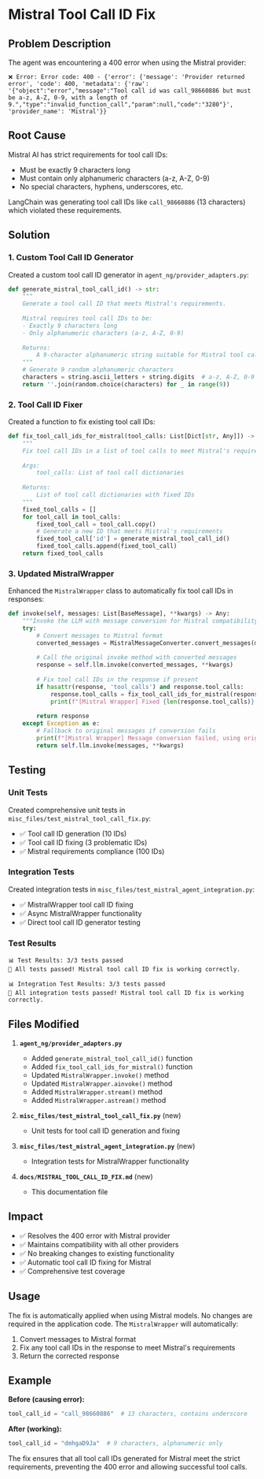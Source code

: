# Mistral Tool Call ID Fix

## Problem Description

The agent was encountering a 400 error when using the Mistral provider:

```
❌ Error: Error code: 400 - {'error': {'message': 'Provider returned error', 'code': 400, 'metadata': {'raw': '{"object":"error","message":"Tool call id was call_98660886 but must be a-z, A-Z, 0-9, with a length of 9.","type":"invalid_function_call","param":null,"code":"3280"}', 'provider_name': 'Mistral'}}
```

## Root Cause

Mistral AI has strict requirements for tool call IDs:
- Must be exactly 9 characters long
- Must contain only alphanumeric characters (a-z, A-Z, 0-9)
- No special characters, hyphens, underscores, etc.

LangChain was generating tool call IDs like `call_98660886` (13 characters) which violated these requirements.

## Solution

### 1. Custom Tool Call ID Generator

Created a custom tool call ID generator in `agent_ng/provider_adapters.py`:

```python
def generate_mistral_tool_call_id() -> str:
    """
    Generate a tool call ID that meets Mistral's requirements.
    
    Mistral requires tool call IDs to be:
    - Exactly 9 characters long
    - Only alphanumeric characters (a-z, A-Z, 0-9)
    
    Returns:
        A 9-character alphanumeric string suitable for Mistral tool calls
    """
    # Generate 9 random alphanumeric characters
    characters = string.ascii_letters + string.digits  # a-z, A-Z, 0-9
    return ''.join(random.choice(characters) for _ in range(9))
```

### 2. Tool Call ID Fixer

Created a function to fix existing tool call IDs:

```python
def fix_tool_call_ids_for_mistral(tool_calls: List[Dict[str, Any]]) -> List[Dict[str, Any]]:
    """
    Fix tool call IDs in a list of tool calls to meet Mistral's requirements.
    
    Args:
        tool_calls: List of tool call dictionaries
        
    Returns:
        List of tool call dictionaries with fixed IDs
    """
    fixed_tool_calls = []
    for tool_call in tool_calls:
        fixed_tool_call = tool_call.copy()
        # Generate a new ID that meets Mistral's requirements
        fixed_tool_call['id'] = generate_mistral_tool_call_id()
        fixed_tool_calls.append(fixed_tool_call)
    return fixed_tool_calls
```

### 3. Updated MistralWrapper

Enhanced the `MistralWrapper` class to automatically fix tool call IDs in responses:

```python
def invoke(self, messages: List[BaseMessage], **kwargs) -> Any:
    """Invoke the LLM with message conversion for Mistral compatibility."""
    try:
        # Convert messages to Mistral format
        converted_messages = MistralMessageConverter.convert_messages(messages)
        
        # Call the original invoke method with converted messages
        response = self.llm.invoke(converted_messages, **kwargs)
        
        # Fix tool call IDs in the response if present
        if hasattr(response, 'tool_calls') and response.tool_calls:
            response.tool_calls = fix_tool_call_ids_for_mistral(response.tool_calls)
            print(f"[Mistral Wrapper] Fixed {len(response.tool_calls)} tool call IDs for Mistral compatibility")
        
        return response
    except Exception as e:
        # Fallback to original messages if conversion fails
        print(f"[Mistral Wrapper] Message conversion failed, using original format: {e}")
        return self.llm.invoke(messages, **kwargs)
```

## Testing

### Unit Tests

Created comprehensive unit tests in `misc_files/test_mistral_tool_call_fix.py`:

- ✅ Tool call ID generation (10 IDs)
- ✅ Tool call ID fixing (3 problematic IDs)
- ✅ Mistral requirements compliance (100 IDs)

### Integration Tests

Created integration tests in `misc_files/test_mistral_agent_integration.py`:

- ✅ MistralWrapper tool call ID fixing
- ✅ Async MistralWrapper functionality
- ✅ Direct tool call ID generator testing

### Test Results

```
📊 Test Results: 3/3 tests passed
🎉 All tests passed! Mistral tool call ID fix is working correctly.

📊 Integration Test Results: 3/3 tests passed
🎉 All integration tests passed! Mistral tool call ID fix is working correctly.
```

## Files Modified

1. **`agent_ng/provider_adapters.py`**
   - Added `generate_mistral_tool_call_id()` function
   - Added `fix_tool_call_ids_for_mistral()` function
   - Updated `MistralWrapper.invoke()` method
   - Updated `MistralWrapper.ainvoke()` method
   - Added `MistralWrapper.stream()` method
   - Added `MistralWrapper.astream()` method

2. **`misc_files/test_mistral_tool_call_fix.py`** (new)
   - Unit tests for tool call ID generation and fixing

3. **`misc_files/test_mistral_agent_integration.py`** (new)
   - Integration tests for MistralWrapper functionality

4. **`docs/MISTRAL_TOOL_CALL_ID_FIX.md`** (new)
   - This documentation file

## Impact

- ✅ Resolves the 400 error with Mistral provider
- ✅ Maintains compatibility with all other providers
- ✅ No breaking changes to existing functionality
- ✅ Automatic tool call ID fixing for Mistral
- ✅ Comprehensive test coverage

## Usage

The fix is automatically applied when using Mistral models. No changes are required in the application code. The `MistralWrapper` will automatically:

1. Convert messages to Mistral format
2. Fix any tool call IDs in the response to meet Mistral's requirements
3. Return the corrected response

## Example

**Before (causing error):**
```python
tool_call_id = "call_98660886"  # 13 characters, contains underscore
```

**After (working):**
```python
tool_call_id = "dmhgaD9Ja"  # 9 characters, alphanumeric only
```

The fix ensures that all tool call IDs generated for Mistral meet the strict requirements, preventing the 400 error and allowing successful tool calls.
